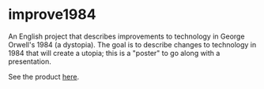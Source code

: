 # improve1984
An English project that describes improvements to technology in George Orwell's 1984 (a dystopia).
The goal is to describe changes to technology in 1984 that will create a utopia; this is a "poster" to go along with a presentation.

See the product <a target="_blank" href="http://alan-ma.github.io/improve1984">here</a>.
